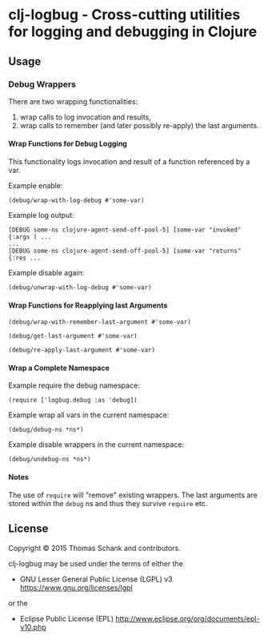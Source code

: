# clj-logbug - Cross-cutting utilities for logging and debugging in Clojure


## Usage

### Debug Wrappers

There are two wrapping functionalities:
1. wrap calls to log invocation and results,
2. wrap calls to remember (and later possibly re-apply) the last arguments.

#### Wrap Functions for Debug Logging

This functionality logs invocation and result of a function referenced by
a var.

Example enable:

    (debug/wrap-with-log-debug #'some-var)

Example log output:

    [DEBUG some-ns clojure-agent-send-off-pool-5] [some-var "invoked" {:args ( ...
    ...
    [DEBUG some-ns clojure-agent-send-off-pool-5] [some-var "returns" {:res ...

Example disable again:

    (debug/unwrap-with-log-debug #'some-var)


#### Wrap Functions for Reapplying last Arguments


    (debug/wrap-with-remember-last-argument #'some-var)

    (debug/get-last-argument #'some-var)

    (debug/re-apply-last-argument #'some-var)


#### Wrap a Complete Namespace

Example require the debug namespace:

    (require ['logbug.debug :as 'debug])

Example wrap all vars in the current namespace:

    (debug/debug-ns *ns*)

Example disable wrappers in the current namespace:

    (debug/undebug-ns *ns*)

#### Notes

The use of `require` will "remove" existing wrappers. The last arguments are
stored within the `debug` ns and thus they survive `require` etc.



## License

Copyright © 2015 Thomas Schank and contributors.

  clj-logbug may be used under the terms of either the

 * GNU Lesser General Public License (LGPL) v3
   https://www.gnu.org/licenses/lgpl

or the

 * Eclipse Public License (EPL)
   http://www.eclipse.org/org/documents/epl-v10.php


